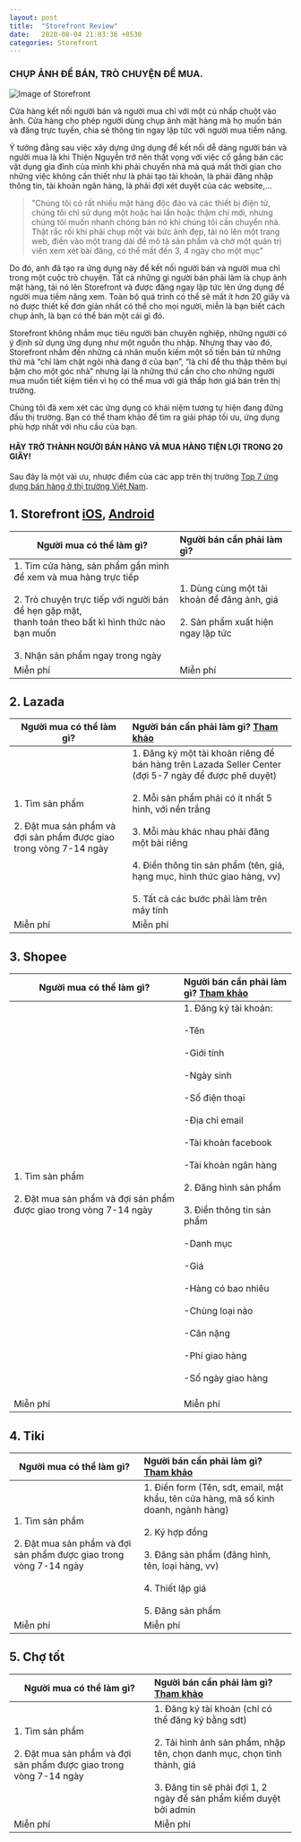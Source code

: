 ```yaml
---
layout: post
title:  "Storefront Review"
date:   2020-08-04 21:03:36 +0530
categories: Storefront
---
```

### CHỤP ẢNH ĐỂ BÁN, TRÒ CHUYỆN ĐỂ MUA.

![Image of Storefront](https://firebasestorage.googleapis.com/v0/b/garagesale-82fb5.appspot.com/o/userguide%2FFeatureGraphic_1_64.jpg?alt=media&token=69d8b965-7ee0-4dc4-831f-7fa61ba4f40c)

Cửa hàng kết nối người bán và người mua chỉ với một cú nhấp chuột vào ảnh. Cửa hàng cho phép người dùng chụp ảnh mặt hàng mà họ muốn bán và đăng trực tuyến, chia sẻ thông tin ngay lập tức với người mua tiềm năng.

Ý tưởng đằng sau việc xây dựng ứng dụng để kết nối dễ dàng người bán và người mua là khi Thiện Nguyễn trở nên thất vọng với việc cố gắng bán các vật dụng gia đình của mình khi phải chuyển nhà mà quá mất thời gian cho những việc không cần thiết như là phải tạo tài khoản, là phải đăng nhập thông tin, tài khoản ngân hàng, là phải đợi xét duyệt của các website,…

> "Chúng tôi có rất nhiều mặt hàng độc đáo và các thiết bị điện tử, chúng tôi chỉ sử dụng một hoặc hai lần hoặc thậm chí mới, nhưng chúng tôi muốn nhanh chóng bán nó khi chúng tôi cần chuyển nhà. Thật rắc rối khi phải chụp một vài bức ảnh đẹp, tải nó lên một trang web, điền vào một trang dài để mô tả sản phẩm và chờ một quản trị viên xem xét bài đăng, có thể mất đến 3, 4 ngày cho một mục"

Do đó, anh đã tạo ra ứng dụng này để kết nối người bán và người mua chỉ trong một cuộc trò chuyện. Tất cả những gì người bán phải làm là chụp ảnh mặt hàng, tải nó lên Storefront và được đăng ngay lập tức lên ứng dụng để người mua tiềm năng xem. Toàn bộ quá trình có thể sẽ mất ít hơn 20 giây và nó được thiết kế đơn giản nhất có thể cho mọi người, miễn là bạn biết cách chụp ảnh, là bạn có thể bán một cái gì đó.

Storefront không nhắm mục tiêu người bán chuyên nghiệp, những người có ý định sử dụng ứng dụng như một nguồn thu nhập. Nhưng thay vào đó, Storefront nhắm đến những cá nhân muốn kiếm một số tiền bán từ những thứ mà “chỉ làm chật ngôi nhà đang ở của bạn”, “là chỉ để thu thập thêm bụi bặm cho một góc nhà” nhưng lại là những thứ cần cho cho những người mua muốn tiết kiệm tiền vì họ có thể mua với giá thấp hơn giá bán trên thị trường.

Chúng tôi đã xem xét các ứng dụng có khái niệm tương tự hiện đang đứng đầu thị trường. Bạn có thể tham khảo để tìm ra giải pháp tối ưu, ứng dụng phù hợp nhất với nhu cầu của bạn.

#### HÃY TRỞ THÀNH NGƯỜI BÁN HÀNG VÀ MUA HÀNG TIỆN LỢI TRONG 20 GIÂY!

Sau đây là một vài ưu, nhược điểm của các app trên thị trường [Top 7 ứng dụng bán hàng ở thị trường Việt Nam][top-7].

## 1. Storefront [iOS][ios], [Android][android]

| Người mua có thể làm gì?        | Người bán cần phải làm gì?          |
| ------------------------------- |:------------------------------------|
| 1. Tìm cửa hàng, sản phẩm gần mình để xem và mua hàng trực tiếp<br><br>2. Trò chuyện trực tiếp với người bán để hẹn gặp mặt,<br>thanh toán theo bất kì hình thức nào bạn muốn<br><br>3. Nhận sản phẩm ngay trong ngày | 1. Dùng cùng một tài khoản để đăng ảnh, giá<br><br>2. Sản phẩm xuất hiện ngay lập tức|
| Miễn phí      | Miễn phí      |


## 2. Lazada

| Người mua có thể làm gì?        | Người bán cần phải làm gì? [Tham khảo][lazada] |
| ------------------------------- |:-----------------------------------------------|
| 1. Tìm sản phẩm<br><br>2. Đặt mua sản phẩm và đợi sản phẩm được giao trong vòng 7-14 ngày <br><br>| 1. Đăng ký một tài khoản riêng để bán hàng trên Lazada Seller Center (đợi 5-7 ngày để được phê duyệt)<br><br>2. Mỗi sản phẩm phải có ít nhất 5 hình, với nền trắng<br><br>3. Mỗi màu khác nhau phải đăng một bài riêng<br><br>4. Điền thông tin sản phẩm (tên, giá, hạng mục, hình thức giao hàng, vv)<br><br>5. Tất cả các bước phải làm trên máy tính|
| Miễn phí      | Miễn phí      |

## 3. Shopee

| Người mua có thể làm gì?        | Người bán cần phải làm gì? [Tham khảo][shopee] |
| ------------------------------- |:-----------------------------------------------|
| 1. Tìm sản phẩm<br><br>2. Đặt mua sản phẩm và đợi sản phẩm được giao trong vòng 7-14 ngày <br><br>| 1. Đăng ký tài khoản:<br><br>-Tên <br><br>-Giới tính<br><br>-Ngày sinh<br><br>-Số điện thoại<br><br>-Địa chỉ email<br><br>-Tài khoản facebook<br><br>-Tài khoản ngân hàng<br><br>2. Đăng hình sản phẩm<br><br>3. Điền thông tin sản phẩm<br><br>-Danh mục<br><br>-Giá<br><br>-Hàng có bao nhiêu<br><br>-Chủng loại nào<br><br>-Cân nặng<br><br>-Phí giao hàng<br><br>-Số ngày giao hàng<br><br>|
| Miễn phí      | Miễn phí      |

## 4. Tiki

| Người mua có thể làm gì?        | Người bán cần phải làm gì? [Tham khảo][tiki] |
| ------------------------------- |:-----------------------------------------------|
| 1. Tìm sản phẩm<br><br>2. Đặt mua sản phẩm và đợi sản phẩm được giao trong vòng 7-14 ngày <br><br>| 1. Điền form (Tên, sdt, email, mật khẩu, tên cửa hàng, mã số kinh doanh, ngành hàng)<br><br>2. Ký hợp đồng<br><br>3. Đăng sản phẩm (đăng hình, tên, loại hàng, vv)<br><br>4. Thiết lập giá<br><br>5. Đăng sản phẩm|
| Miễn phí      | Miễn phí      |

## 5. Chợ tốt

| Người mua có thể làm gì?        | Người bán cần phải làm gì? [Tham khảo][cho-tot] |
| ------------------------------- |:-----------------------------------------------|
| 1. Tìm sản phẩm<br><br>2. Đặt mua sản phẩm và đợi sản phẩm được giao trong vòng 7-14 ngày <br><br>| 1. Đăng ký tài khoản (chỉ có thể đăng ký bằng sdt)<br><br>2. Tải hình ảnh sản phẩm, nhập tên, chọn danh mục, chọn tỉnh thành, giá<br><br>3. Đăng tin sẽ phải đợi 1, 2 ngày để sản phẩm kiểm duyệt bởi admin|
| Miễn phí      | Miễn phí      |




[top-7]: https://blog.puziness.com/diem-danh-top-7-app-ban-hang-online-hang-dau-viet-nam/
[lazada]: https://www.sapo.vn/blog/chi-tiet-cach-dang-ky-tai-khoa%CC%89n-mo%CC%89-gian-hang-tren-lazada/
[shopee]: https://chanhtuoi.com/cach-ban-hang-tren-shopee-p1250.html
[tiki]: https://tiki.vn/ban-hang-cung-tiki/cac-buoc-dang-ky
[cho-tot]: https://trogiup.chotot.com/nguoi-ban/cac-buoc-rao-ban-mot-mon-hang/
[ios]: https://apps.apple.com/app/apple-store/id1523431479
[android]: https://play.google.com/store/apps/details?id=com.itchybumr.garagesale&hl=vi


